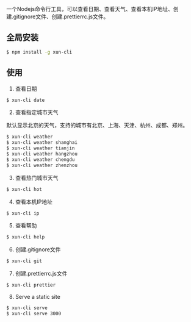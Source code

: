一个Nodejs命令行工具，可以查看日期、查看天气、查看本机IP地址、创建.gitignore文件、创建.prettierrc.js文件。

## 全局安装

```bash
$ npm install -g xun-cli
```

## 使用

1. 查看日期

```bash
$ xun-cli date
```

2. 查看指定城市天气

默认显示北京的天气，支持的城市有北京、上海、天津、杭州、成都、郑州。

```bash
$ xun-cli weather 
$ xun-cli weather shanghai
$ xun-cli weather tianjin
$ xun-cli weather hangzhou
$ xun-cli weather chengdu
$ xun-cli weather zhenzhou
```

3. 查看热门城市天气

```bash
$ xun-cli hot
```


4. 查看本机IP地址

```bash
$ xun-cli ip
```

5. 查看帮助 

```bash
$ xun-cli help
```

6. 创建.gitignore文件

```bash
$ xun-cli git
```

7. 创建.prettierrc.js文件
 
```bash
$ xun-cli prettier
```

8. Serve a static site

```bash
$ xun-cli serve
$ xun-cli serve 3000
```
